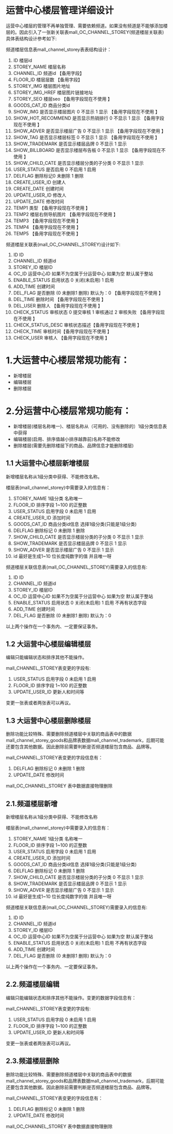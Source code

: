 # 运营中心楼层管理详细设计
运营中心楼层的管理不再单独管理、需要依赖频道。如果没有频道是不能够添加楼层的。因此引入了一张新关联表mall_OC_CHANNEL_STOREY(频道楼层关联表)具体表结构设计参考如下:

频道楼层信息表mall_channel_storey表表结构设计：

1.	ID	楼层id
2.	STOREY_NAME	楼层名称
3.	CHANNEL_ID	频道id  【备用字段】
4.	FLOOR_ID	楼层层数 【备用字段】
5.	STOREY_IMG	楼层图片地址 
6.	STOREY_IMG_HREF	楼层图片链接地址
7.	STOREY_SEO	楼层seo 【备用字段现在不使用 】
8.	GOODS_CAT_ID	商品分类id
9.	SHOW_IMG	是否显示楼层图片 0 不显示 1 显示 【备用字段现在不使用 】
10.	SHOW_HOT_RECOMMEND	是否显示热销排行 0 不显示 1 显示 【备用字段现在不使用 】
11.	SHOW_ADVER	是否显示楼层广告 0 不显示 1 显示 【备用字段现在不使用 】
12.	SHOW_TAG	是否显示楼层标签 0 不显示 1 显示 【备用字段现在不使用 】
13.	SHOW_TRADEMARK	是否显示楼层品牌 0 不显示 1 显示 
14.	SHOW_BILLBOARD	是否显示楼层布告板 0 不显示 1 显示 【备用字段现在不使用 】
15.	SHOW_CHILD_CATE	是否显示楼层分类的子分类 0 不显示 1 显示
16.	USER_STATUS	是否启用 0 不启用 1 启用 
17.	DELFLAG	删除标记0 未删除 1 删除 
18.	CREATE_USER_ID	创建人
19.	CREATE_DATE	创建时间
20.	UPDATE_USER_ID	修改人
21.	UPDATE_DATE	修改时间
22.	TEMP1	类型  【备用字段现在不使用 】
23.	TEMP2	楼层右侧导航图片 【备用字段现在不使用 】
24.	TEMP3	 【备用字段现在不使用 】
25.	TEMP4	【备用字段现在不使用 】
26.	TEMP5	【备用字段现在不使用 】

频道楼层关联表(mall_OC_CHANNEL_STOREY)设计如下:

1.	ID	ID
2.	CHANNEL_ID	频道id
3.	STOREY_ID	楼层ID
4.	OC_ID	运营中心ID 如果不为空属于分运营中心 如果为空 默认属于整站
5.	ENABLE_STATUS	启用状态 0 关闭(未启用)  1 启用
6.	ADD_TIME	创建时间
7.	DEL_FLAG	是否删除 (0 未删除1 删除) 默认为：0 【备用字段现在不使用 】
8.	DEL_TIME	删除时间 【备用字段现在不使用 】
9.	DEL_USER	删除人 【备用字段现在不使用 】
10.	CHECK_STATUS	审核状态 0 提交审核 1 审核通过  2 审核失败 【备用字段现在不使用 】
11.	CHECK_STATUS_DESC	审核状态描述【备用字段现在不使用 】
12.	CHECK_TIME	审核时间【备用字段现在不使用 】
13.	CHECK_USER	审核人 【备用字段现在不使用 】

# 1.大运营中心楼层常规功能有：

-  新增楼层
-  编辑楼层
-  删除楼层

    
# 2.分运营中心楼层常规功能有：

  - 新增楼层(楼层名称唯一)、楼层名称从（可用的、没有删除的）1级分类信息表中获得
  - 编辑楼层(启用、排序值越小排序越靠前)名称不能修改
  - 删除楼层(需要先删除楼层下的商品、品牌信息才能删除楼层)
 

 
## 1.1 大运营中心楼层新增楼层

新增楼层名称从1级分类中获得、不能修改名称。

楼层表(mall_channel_storey)中需要录入的信息有：

1. STOREY_NAME 1级分类 名称唯一
2. FLOOR_ID 排序字段 1~100 的正整数
3. USER_STATUS 启用字段 0 未启用 1 启用  
4. CREATE_USER_ID 添加时间
5. GOODS_CAT_ID 商品分类id信息  选择1级分类(只能是1级分类)
6. DELFLAG 删除标记 0 未删除 1 删除
7. SHOW_CHILD_CATE 是否显示楼层分类的子分类 0 不显示 1 显示
8. SHOW_TRADEMARK 是否显示楼层品牌 0 不显示 1 显示
9. SHOW_ADVER	是否显示楼层广告 0 不显示 1 显示
10. id 最好是生成1~10 位长度纯数字的值 并且唯一呀

频道楼层关联信息表(mall_OC_CHANNEL_STOREY)需要录入的信息有:

1.	ID	ID
2.	CHANNEL_ID	频道id
3.	STOREY_ID	楼层ID
4.	OC_ID	运营中心ID 如果不为空属于分运营中心 如果为空 默认属于整站
5.	ENABLE_STATUS	启用状态 0 关闭(未启用)  1 启用  不再有状态字段
6.	ADD_TIME	创建时间
7.	DEL_FLAG	是否删除 (0 未删除1 删除) 默认为：0  


以上两个操作在一个事务内、一定要保证事务。

## 1.2 大运营中心楼层编辑楼层

编辑只能编辑状态和排序其他不能操作。

mall_CHANNEL_STOREY表变更的字段有:

1. USER_STATUS 启用字段 0 未启用 1 启用
2. FLOOR_ID 排序字段 1~100 的正整数
3. UPDATE_USER_ID 更新人和时间等

变更一张表或者两张表可以再议。

## 1.3 大运营中心楼层删除楼层

删除功能比较特殊、需要删除频道楼层中关联的商品表中的数据 mall_channel_storey_goods和品牌表数据mall_channel_trademark，后期可能还要包含其他数据。因此删除前需要判断是否频道楼层包含商品、品牌等。

mall_CHANNEL_STOREY表变更的字段信息有：
1. DELFLAG 删除标记 0 未删除 1 删除
2. UPDATE_DATE 修改时间

mall_OC_CHANNEL_STOREY 表中数据直接物理删除

## 2.1.频道楼层新增
新增楼层名称从1级分类中获得、不能修改名称

楼层表(mall_channel_storey)中需要录入的信息有：

1. STOREY_NAME 1级分类 名称唯一
2. FLOOR_ID 排序字段 1~100 的正整数
3. USER_STATUS 启用字段 0 未启用 1 启用  
4. CREATE_USER_ID 添加时间
5. GOODS_CAT_ID 商品分类id信息  选择1级分类(只能是1级分类)
6. DELFLAG 删除标记 0 未删除 1 删除
7. SHOW_CHILD_CATE 是否显示楼层分类的子分类 0 不显示 1 显示
8. SHOW_TRADEMARK 是否显示楼层品牌 0 不显示 1 显示
9. SHOW_ADVER	是否显示楼层广告 0 不显示 1 显示
10. id 最好是生成1~10 位长度纯数字的值 并且唯一呀

频道楼层关联信息表(mall_OC_CHANNEL_STOREY)需要录入的信息有:

1.	ID	ID
2.	CHANNEL_ID	频道id
3.	STOREY_ID	楼层ID
4.	OC_ID	运营中心ID 如果不为空属于分运营中心 如果为空 默认属于整站
5.	ENABLE_STATUS	启用状态 0 关闭(未启用)  1 启用  不再有状态字段
6.	ADD_TIME	创建时间
7.	DEL_FLAG	是否删除 (0 未删除1 删除) 默认为：0  


以上两个操作在一个事务内、一定要保证事务。

## 2.2.频道楼层编辑
编辑只能编辑状态和排序其他不能操作。变更的数据字段信息有：

mall_CHANNEL_STOREY表变更的字段有:
1. USER_STATUS 启用字段 0 未启用 1 启用
2. FLOOR_ID 排序字段 1~100 的正整数
3. UPDATE_USER_ID 更新人和时间等

变更一张表或者两张表可以再议。

## 2.3.频道楼层删除
删除功能比较特殊、需要删除频道楼层中关联的商品表中的数据 mall_channel_storey_goods和品牌表数据mall_channel_trademark，后期可能还要包含其他数据。因此删除前需要判断是否频道楼层包含商品、品牌等。

mall_CHANNEL_STOREY表变更的字段信息有：
1. DELFLAG 删除标记 0 未删除 1 删除
2. UPDATE_DATE 修改时间

mall_OC_CHANNEL_STOREY 表中数据直接物理删除



